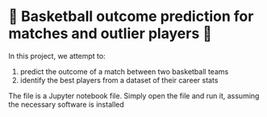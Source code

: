 # 🏀 Basketball outcome prediction for matches and outlier players 🏀

In this project, we attempt to:
1. predict the outcome of a match between two basketball teams
2. identify the best players from a dataset of their career stats

The file is a Jupyter notebook file. Simply open the file and run it, assuming the necessary software is installed
